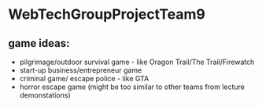 # **WebTechGroupProjectTeam9**
## game ideas:
- pilgrimage/outdoor survival game - like Oragon Trail/The Trail/Firewatch
- start-up business/entrepreneur game
- criminal game/ escape police - like GTA
- horror escape game (might be too similar to other teams from lecture demonstations)
